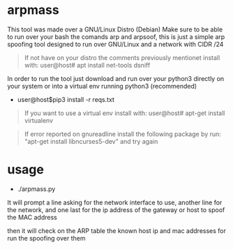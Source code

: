 # arpmass
This tool was made over a GNU/Linux Distro (Debian)
Make sure to be able to run over your bash the comands arp and arpsoof, this is just a simple arp spoofing tool designed to run over GNU/Linux and a network with CIDR /24

> If not have on your distro the comments previously mentionet install with: user@host# apt install net-tools dsniff

In order to run the tool just download and run over your python3 directly on your system or into a virtual env running python3 (recommended)

- user@host$pip3 install -r reqs.txt

> If you want to use a virtual env install with: user@host# apt-get install virtualenv

> If error reported on gnureadline install the following package by run: "apt-get install libncurses5-dev" and try again

# usage
- ./arpmass.py

It will prompt a line asking for the network interface to use, another line for the network, and one last for the ip address of the gateway or host to spoof the MAC address

then it will check on the ARP table the known host ip and mac addresses for run the spoofing over them



